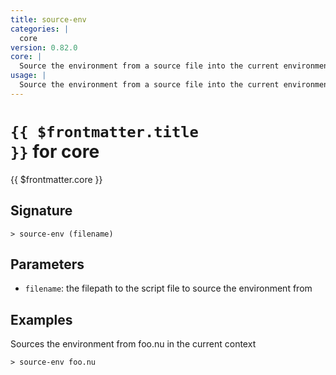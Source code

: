 ```yaml
---
title: source-env
categories: |
  core
version: 0.82.0
core: |
  Source the environment from a source file into the current environment.
usage: |
  Source the environment from a source file into the current environment.
---
```


# <code>{{ $frontmatter.title }}</code> for core

<div class='command-title'>{{ $frontmatter.core }}</div>

## Signature

```> source-env (filename)```

## Parameters

 -  `filename`: the filepath to the script file to source the environment from

## Examples

Sources the environment from foo.nu in the current context
```shell
> source-env foo.nu

```
